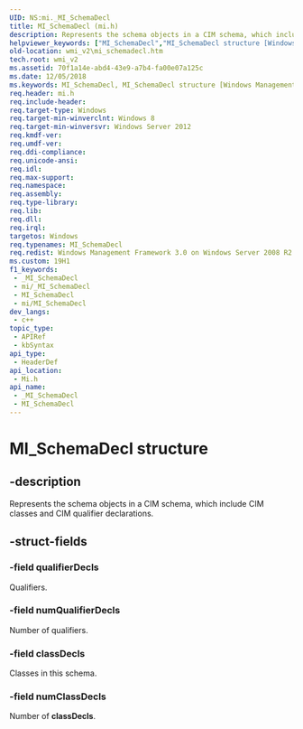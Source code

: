 ```yaml
---
UID: NS:mi._MI_SchemaDecl
title: MI_SchemaDecl (mi.h)
description: Represents the schema objects in a CIM schema, which include CIM classes and CIM qualifier declarations.
helpviewer_keywords: ["MI_SchemaDecl","MI_SchemaDecl structure [Windows Management Infrastructure (MI)]","mi/MI_SchemaDecl","wmi._mi_schemadecl","wmi_v2.mi_schemadecl"]
old-location: wmi_v2\mi_schemadecl.htm
tech.root: wmi_v2
ms.assetid: 70f1a14e-abd4-43e9-a7b4-fa00e07a125c
ms.date: 12/05/2018
ms.keywords: MI_SchemaDecl, MI_SchemaDecl structure [Windows Management Infrastructure (MI)], mi/MI_SchemaDecl, wmi._mi_schemadecl, wmi_v2.mi_schemadecl
req.header: mi.h
req.include-header: 
req.target-type: Windows
req.target-min-winverclnt: Windows 8
req.target-min-winversvr: Windows Server 2012
req.kmdf-ver: 
req.umdf-ver: 
req.ddi-compliance: 
req.unicode-ansi: 
req.idl: 
req.max-support: 
req.namespace: 
req.assembly: 
req.type-library: 
req.lib: 
req.dll: 
req.irql: 
targetos: Windows
req.typenames: MI_SchemaDecl
req.redist: Windows Management Framework 3.0 on Windows Server 2008 R2 with SP1, Windows 7 with SP1, and Windows Server 2008 with SP2
ms.custom: 19H1
f1_keywords:
 - _MI_SchemaDecl
 - mi/_MI_SchemaDecl
 - MI_SchemaDecl
 - mi/MI_SchemaDecl
dev_langs:
 - c++
topic_type:
 - APIRef
 - kbSyntax
api_type:
 - HeaderDef
api_location:
 - Mi.h
api_name:
 - _MI_SchemaDecl
 - MI_SchemaDecl
---
```


# MI_SchemaDecl structure


## -description

Represents the schema objects in a CIM schema, which
include CIM classes and CIM qualifier declarations.

## -struct-fields

### -field qualifierDecls

Qualifiers.

### -field numQualifierDecls

Number of qualifiers.

### -field classDecls

Classes in this schema.

### -field numClassDecls

Number of <b>classDecls</b>.

